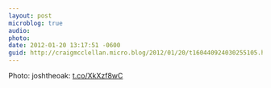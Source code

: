 ```yaml
---
layout: post
microblog: true
audio: 
photo: 
date: 2012-01-20 13:17:51 -0600
guid: http://craigmcclellan.micro.blog/2012/01/20/t160440924030255105.html
---
```

Photo: joshtheoak: [t.co/XkXzf8wC](http://t.co/XkXzf8wC)
